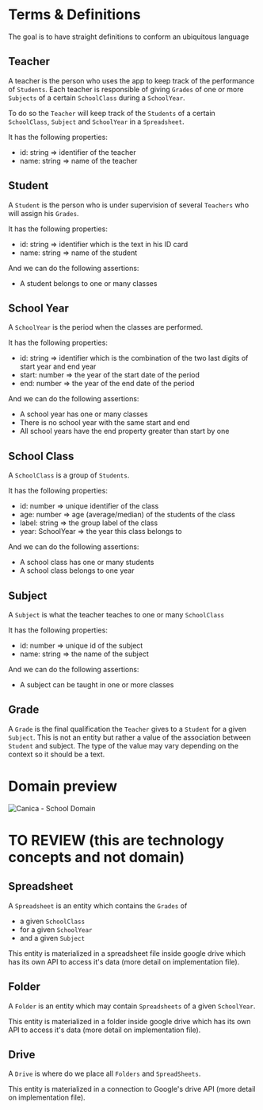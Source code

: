 # Terms & Definitions

The goal is to have straight definitions to conform an ubiquitous language


## Teacher

A teacher is the person who uses the app to keep track of the performance of `Students`. Each teacher is responsible of giving `Grades` of one or more `Subjects` of a certain `SchoolClass` during a `SchoolYear`.

To do so the `Teacher` will keep track of the `Students` of a certain `SchoolClass`, `Subject` and `SchoolYear` in a `Spreadsheet`.

It has the following properties:

- id: string => identifier of the teacher
- name: string => name of the teacher


## Student

A `Student` is the person who is under supervision of several `Teachers` who will assign his `Grades`.

It has the following properties:

- id: string => identifier which is the text in his ID card
- name: string => name of the student

And we can do the following assertions:

- A student belongs to one or many classes


## School Year

A `SchoolYear` is the period when the classes are performed.

It has the following properties:

- id: string => identifier which is the combination of the two last digits of start year and end year
- start: number => the year of the start date of the period
- end: number =>  the year of the end date of the period

And we can do the following assertions:

- A school year has one or many classes
- There is no school year with the same start and end
- All school years have the end property greater than start by one


## School Class <Aggregate>

A `SchoolClass` is a group of `Students`.

It has the following properties:

- id: number => unique identifier of the class
- age: number => age (average/median) of the students of the class
- label: string => the group label of the class
- year: SchoolYear => the year this class belongs to

And we can do the following assertions:

- A school class has one or many students
- A school class belongs to one year


## Subject

A `Subject` is what the teacher teaches to one or many `SchoolClass`

It has the following properties:

- id: number => unique id of the subject
- name: string => the name of the subject

And we can do the following assertions:

- A subject can be taught in one or more classes


## Grade

A `Grade` is the final qualification the `Teacher` gives to a `Student` for a given `Subject`. This is not an entity but rather a value of the association between `Student` and subject. The type of the value may vary depending on the context so it should be a text.


# Domain preview

![Canica - School Domain](http://www.plantuml.com/plantuml/proxy?cache=no&src=https://raw.github.com/david-luna/canica/master/docs/diagrams/school-domain.puml)




# TO REVIEW (this are technology concepts and not domain)
## Spreadsheet

A `Spreadsheet` is an entity which contains the `Grades` of

- a given `SchoolClass`
- for a given `SchoolYear`
- and a given `Subject`

This entity is materialized in a spreadsheet file inside google drive which has its own API to access it's data (more detail on implementation file).


## Folder

A `Folder` is an entity which may contain `Spreadsheets` of a given `SchoolYear`.

This entity is materialized in a folder inside google drive which has its own API to access it's data (more detail on implementation file).

## Drive

A `Drive` is where do we place all `Folders` and `SpreadSheets`.

This entity is materialized in a connection to Google's drive API (more detail on implementation file).
